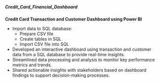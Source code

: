 <h5>Credit_Card_Financial_Dashboard</h5>

**Credit Card Transaction and Customer Dashboard using Power BI**

- Import data to SQL database:
  - Prepare CSV file
  - Create tables in SQL
  - Import CSV file into SQL
- Developed an interactive dashboard using transaction and customer data from a SQL database to provide real-time insights.
- Streamlined data processing and analysis to monitor key performance metrics and trends.
- Shared actionable insights with stakeholders based on dashboard findings to support decision-making processes.
